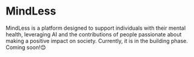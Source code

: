 # MindLess
MindLess is a platform designed to support individuals with their mental health, leveraging AI and the contributions of people passionate about making a positive impact on society. Currently, it is in the building phase. Coming soon!😊
